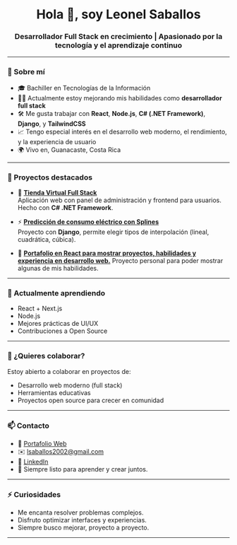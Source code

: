 <h1 align="center">Hola 👋, soy Leonel Saballos</h1>
<h3 align="center">Desarrollador Full Stack en crecimiento | Apasionado por la tecnología y el aprendizaje continuo</h3>

---

### 🚀 Sobre mí

- 🎓 Bachiller en Tecnologías de la Información  
- 👨‍💻 Actualmente estoy mejorando mis habilidades como **desarrollador full stack**  
- 🛠️ Me gusta trabajar con **React**, **Node.js**, **C# (.NET Framework)**, **Django**, y **TailwindCSS**  
- 📈 Tengo especial interés en el desarrollo web moderno, el rendimiento, y la experiencia de usuario  
- 🌍 Vivo en, Guanacaste, Costa Rica

---

### 🔨 Proyectos destacados

- 🛒 [**Tienda Virtual Full Stack**](https://github.com/lsaballosc/App-web-ASP.NET)  
  Aplicación web con panel de administración y frontend para usuarios. Hecho con **C# .NET Framework**.

- ⚡ [**Predicción de consumo eléctrico con Splines**](https://github.com/lsaballosc/App-Django)  
  Proyecto con **Django**, permite elegir tipos de interpolación (lineal, cuadrática, cúbica).

- 💼  [**Portafolio en React para mostrar proyectos, habilidades y experiencia en desarrollo web.**](https://github.com/lsaballosc/Portafolio.git)
  Proyecto personal para poder mostrar algunas de mis habilidades.
---

### 🧠 Actualmente aprendiendo

- React + Next.js  
- Node.js  
- Mejores prácticas de UI/UX  
- Contribuciones a Open Source

---

### 🤝 ¿Quieres colaborar?

Estoy abierto a colaborar en proyectos de:
- Desarrollo web moderno (full stack)
- Herramientas educativas
- Proyectos open source para crecer en comunidad

---

### 📫 Contacto

- 💼 [Portafolio Web](https://portafolio-kohl-nine-39.vercel.app/)  
- ✉️ lsaballos2002@gmail.com
- 🔗 [LinkedIn](www.linkedin.com/in/leonel-saballos-172b17346)  
- 🧠 Siempre listo para aprender y crear juntos.
  

---

### ⚡ Curiosidades

- Me encanta resolver problemas complejos.
- Disfruto optimizar interfaces y experiencias.
- Siempre busco mejorar, proyecto a proyecto.

---


